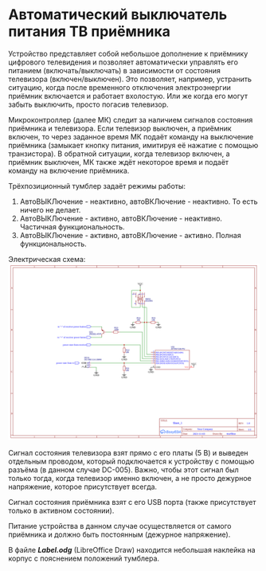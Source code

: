 
# Автоматический выключатель питания ТВ приёмника

Устройство представляет собой небольшое дополнение к приёмнику цифрового телевидения и позволяет автоматически управлять его питанием (включать/выключать) в зависимости от состояния телевизора (включен/выключен). Это позволяет, например, устранить ситуацию, когда после временного отключения электроэнергии приёмник включается и работает вхолостую. Или же когда его могут забыть выключить, просто погасив телевизор.

Микроконтроллер (далее МК) следит за наличием сигналов состояния приёмника и телевизора. Если телевизор выключен, а приёмник включен, то через заданное время МК подаёт команду на выключение приёмника (замыкает кнопку питания, имитируя её нажатие с помощью транзистора). В обратной ситуации, когда телевизор включен, а приёмник выключен, МК также ждёт некоторое время и подаёт команду на включение приёмника.

Трёхпозиционный тумблер задаёт режимы работы:
1. АвтоВЫКЛючение - неактивно, автоВКЛючение - неактивно. То есть ничего не делает.
2. АвтоВЫКЛючение - активно, автоВКЛючение - неактивно. Частичная функциональность.
3. АвтоВЫКЛючение - активно, автоВКЛючение - активно. Полная функциональность.

Электрическая схема:
![Schematic_tv_box_auto_power_switcher](/Schematic_tv_box_auto_power_switcher_2021-11-29.png "Schematic_tv_box_auto_power_switcher_2021-11-29.png")

Сигнал состояния телевизора взят прямо с его платы (5 В) и выведен отдельным проводом, который подключается к устройству с помощью разъёма (в данном случае DC-005). Важно, чтобы этот сигнал был только тогда, когда телевизор именно включен, а не просто дежурное напряжение, которое присутствует всегда.

Сигнал состояния приёмника взят с его USB порта (также присутствует только в активном состоянии).

Питание устройства в данном случае осуществляется от самого приёмника и должно быть постоянным (дежурное напряжение).

В файле **_Label.odg_** (LibreOffice Draw) находится небольшая наклейка на корпус с пояснением положений тумблера.